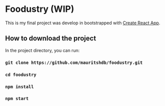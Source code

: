 # Foodustry (WIP)

This is my final project was develop in bootstrapped with [Create React App](https://github.com/facebook/create-react-app).

## How to download the project

In the project directory, you can run:

### `git clone https://github.com/mauritshdb/foodustry.git`

### `cd foodustry`

### `npm install`

### `npm start`

